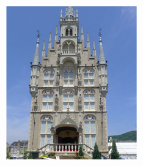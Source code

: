 <body>
  <img src="jp3.jpg"height="400 width="380""><a href="https://github.com/He-cairong"></a>
</body>
